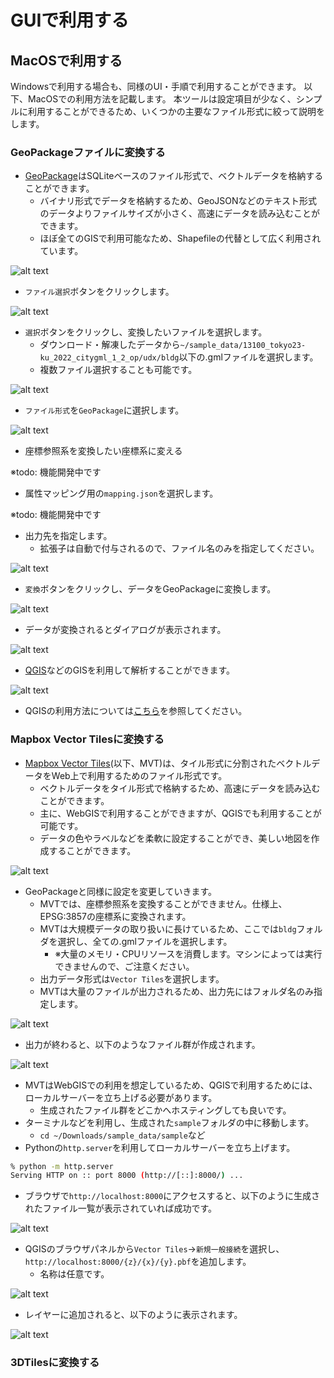 # GUIで利用する

## MacOSで利用する

Windowsで利用する場合も、同様のUI・手順で利用することができます。
以下、MacOSでの利用方法を記載します。
本ツールは設定項目が少なく、シンプルに利用することができるため、いくつかの主要なファイル形式に絞って説明をします。

### GeoPackageファイルに変換する

- [GeoPackage](https://www.geopackage.org/)はSQLiteベースのファイル形式で、ベクトルデータを格納することができます。
  - バイナリ形式でデータを格納するため、GeoJSONなどのテキスト形式のデータよりファイルサイズが小さく、高速にデータを読み込むことができます。
  - ほぼ全てのGISで利用可能なため、Shapefileの代替として広く利用されています。

![alt text](../resources/useGui_image-7.png)

- `ファイル選択`ボタンをクリックします。

![alt text](../resources/useGui_image.png)

- `選択`ボタンをクリックし、変換したいファイルを選択します。
  - ダウンロード・解凍したデータから`~/sample_data/13100_tokyo23-ku_2022_citygml_1_2_op/udx/bldg`以下の.gmlファイルを選択します。
  - 複数ファイル選択することも可能です。

![alt text](../resources/useGui_image-1.png)

- `ファイル形式`を`GeoPackage`に選択します。

![alt text](../resources/useGui_image-2.png)

- 座標参照系を変換したい座標系に変える

※todo: 機能開発中です

- 属性マッピング用の`mapping.json`を選択します。

※todo: 機能開発中です

- 出力先を指定します。
  - 拡張子は自動で付与されるので、ファイル名のみを指定してください。

![alt text](../resources/useGui_image-3.png)

- `変換`ボタンをクリックし、データをGeoPackageに変換します。

![alt text](../resources/useGui_image-4.png)

- データが変換されるとダイアログが表示されます。

![alt text](../resources/useGui_image-5.png)

- [QGIS](https://www.qgis.org/ja/site/index.html)などのGISを利用して解析することができます。

![alt text](../resources/useGui_image-6.png)

- QGISの利用方法については[こちら](https://www.mlit.go.jp/plateau/learning/tpc05-1/)を参照してください。

### Mapbox Vector Tilesに変換する

- [Mapbox Vector Tiles](https://docs.mapbox.com/data/tilesets/guides/)(以下、MVT)は、タイル形式に分割されたベクトルデータをWeb上で利用するためのファイル形式です。
  - ベクトルデータをタイル形式で格納するため、高速にデータを読み込むことができます。
  - 主に、WebGISで利用することができますが、QGISでも利用することが可能です。
  - データの色やラベルなどを柔軟に設定することができ、美しい地図を作成することができます。

![alt text](../resources/useGui_image-8.png)

- GeoPackageと同様に設定を変更していきます。
  - MVTでは、座標参照系を変換することができません。仕様上、EPSG:3857の座標系に変換されます。
  - MVTは大規模データの取り扱いに長けているため、ここでは`bldg`フォルダを選択し、全ての.gmlファイルを選択します。
    - ※大量のメモリ・CPUリソースを消費します。マシンによっては実行できませんので、ご注意ください。
  - 出力データ形式は`Vector Tiles`を選択します。
  - MVTは大量のファイルが出力されるため、出力先にはフォルダ名のみ指定します。

![alt text](../resources/useGui_image-9.png)

- 出力が終わると、以下のようなファイル群が作成されます。

![alt text](../resources/useGui_image-10.png)

- MVTはWebGISでの利用を想定しているため、QGISで利用するためには、ローカルサーバーを立ち上げる必要があります。
  - 生成されたファイル群をどこかへホスティングしても良いです。
- ターミナルなどを利用し、生成された`sample`フォルダの中に移動します。
  - `cd ~/Downloads/sample_data/sample`など
- Pythonの`http.server`を利用してローカルサーバーを立ち上げます。

```bash
% python -m http.server
Serving HTTP on :: port 8000 (http://[::]:8000/) ...
```

- ブラウザで`http://localhost:8000`にアクセスすると、以下のように生成されたファイル一覧が表示されていれば成功です。

![alt text](../resources/useGui_image-11.png)

- QGISのブラウザパネルから`Vector Tiles`->`新規一般接続`を選択し、`http://localhost:8000/{z}/{x}/{y}.pbf`を追加します。
  - 名称は任意です。

![alt text](../resources/useGui_image-12.png)

- レイヤーに追加されると、以下のように表示されます。

![alt text](../resources/useGui_image-13.png)

### 3DTilesに変換する
